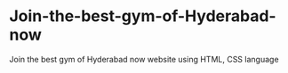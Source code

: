 # Join-the-best-gym-of-Hyderabad-now
Join the best gym of Hyderabad now website using HTML, CSS language 
